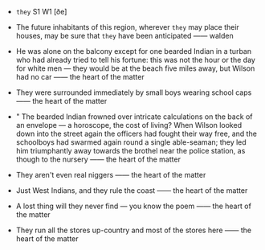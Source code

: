 - `they` S1 W1 [ðe]



-  The future inhabitants of this region, wherever `they` may place their houses, may be sure that `they` have been anticipated —— walden

-  He was alone on the balcony except for one bearded Indian in a turban who had already tried to tell his fortune: this was not the hour or the day for white men — they would be at the beach five miles away, but Wilson had no car —— the heart of the matter

-  They were surrounded immediately by small boys wearing school caps —— the heart of the matter

- " The bearded Indian frowned over intricate calculations on the back of an envelope — a horoscope, the cost of living? When Wilson looked down into the street again the officers had fought their way free, and the schoolboys had swarmed again round a single able-seaman; they led him triumphantly away towards the brothel near the police station, as though to the nursery —— the heart of the matter

-  They aren't even real niggers —— the heart of the matter

-  Just West Indians, and they rule the coast —— the heart of the matter

-  A lost thing will they never find — you know the poem —— the heart of the matter

-  They run all the stores up-country and most of the stores here —— the heart of the matter
